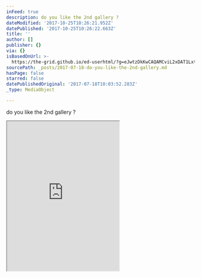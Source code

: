 ```yaml
---
inFeed: true
description: do you like the 2nd gallery ?
dateModified: '2017-10-25T10:26:21.952Z'
datePublished: '2017-10-25T10:26:22.663Z'
title: ''
author: []
publisher: {}
via: {}
isBasedOnUrl: >-
  https://the-grid.github.io/ed-userhtml/?g=eJwtzDkKwCAQAMCviL2xDAT1Lxtv8MLdBPx9LNIPo1x-mS2AqHm4he21-kbImQMCkaYPmieigZeUlHyc2R2QZV0RSvFz_bA9dXSknZzcKLlT8wGuih-g
sourcePath: _posts/2017-07-18-do-you-like-the-2nd-gallery.md
hasPage: false
starred: false
datePublishedOriginal: '2017-07-18T10:03:52.283Z'
_type: MediaObject

---
```

do you like the 2nd gallery ?

<iframe src="https://the-grid.github.io/ed-userhtml/?g=eJxNkcFugzAQRO98hUXVBKRghyihTYEcIlVVLzn1VlWVYy9gAjayTVpU9d9rEiL15t15mt0dZ1yckeC5XxwjrZT1dxlxrZ2XGaZFZ3dB0UtmhZIBXyCzcGyIfjyEzlSj2tVFbVCOOC7BPjfQgrRmP7zR8kBbCEz4vvxIHS0KFPxn9sMrD5xViDTYXsuRmYyYBmph4pxD6gQsuNMEv2LYaOZKnxCmpARmcUEZHJU6YQmWgPx82RPDT7g2d9_FsW3yeHYGbdwR-XmFtzPada883y5XSbxZr5NN8pgksT-au2twR7WbfFAcsJAGtN1DoTQE07Vh6v0GXLF-3G-B5tec5u512yKqjZs-D8M0I1OKXjbmzBpqzCVqptpLVD7i1NKo0lDkfmVtZ54IsRWUWnBMBWmHkjYN6IFwFQ2qjxpxgsgB0UryaNImE9m3nTLWDXiYOl-C2yr34-Xy_vavf_byos8" height="400" style=""></iframe>
